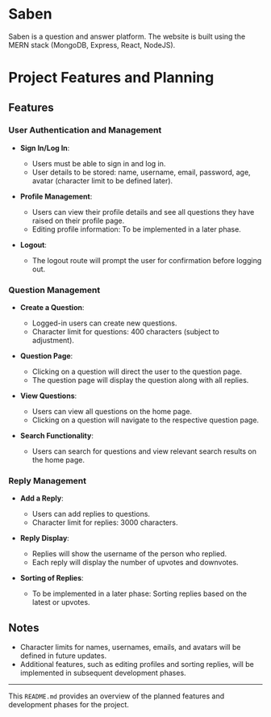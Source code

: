 # Saben

Saben is a question and answer platform. The website is built using the MERN stack (MongoDB, Express, React, NodeJS).

# Project Features and Planning

## Features

### User Authentication and Management

- **Sign In/Log In**:
  - Users must be able to sign in and log in.
  - User details to be stored: name, username, email, password, age, avatar (character limit to be defined later).
  
- **Profile Management**:
  - Users can view their profile details and see all questions they have raised on their profile page.
  - Editing profile information: To be implemented in a later phase.

- **Logout**:
  - The logout route will prompt the user for confirmation before logging out.

### Question Management

- **Create a Question**:
  - Logged-in users can create new questions.
  - Character limit for questions: 400 characters (subject to adjustment).

- **Question Page**:
  - Clicking on a question will direct the user to the question page.
  - The question page will display the question along with all replies.
  
- **View Questions**:
  - Users can view all questions on the home page.
  - Clicking on a question will navigate to the respective question page.

- **Search Functionality**:
  - Users can search for questions and view relevant search results on the home page.

### Reply Management

- **Add a Reply**:
  - Users can add replies to questions.
  - Character limit for replies: 3000 characters.
  
- **Reply Display**:
  - Replies will show the username of the person who replied.
  - Each reply will display the number of upvotes and downvotes.

- **Sorting of Replies**:
  - To be implemented in a later phase: Sorting replies based on the latest or upvotes.

## Notes

- Character limits for names, usernames, emails, and avatars will be defined in future updates.
- Additional features, such as editing profiles and sorting replies, will be implemented in subsequent development phases.

---

This `README.md` provides an overview of the planned features and development phases for the project.